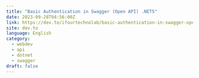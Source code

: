 ```yaml
---
title: "Basic Authentication in Swagger (Open API) .NET5"
date: 2023-09-28T04:56:00Z
link: https://dev.to/ifourtechnolab/basic-authentication-in-swagger-open-api-net5-4a4c?utm_medium=RSS&utm_source=news.12bit.vn
site: dev.to
language: English
category:
  - webdev
  - api
  - dotnet
  - swagger
draft: false
---
```


